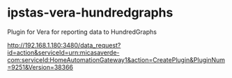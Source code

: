 # ipstas-vera-hundredgraphs
Plugin for Vera for reporting data to HundredGraphs

http://192.168.1.180:3480/data_request?id=action&serviceId=urn:micasaverde-com:serviceId:HomeAutomationGateway1&action=CreatePlugin&PluginNum=9251&Version=38366

